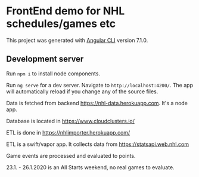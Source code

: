 # FrontEnd demo for NHL schedules/games etc

This project was generated with [Angular CLI](https://github.com/angular/angular-cli) version 7.1.0.

## Development server

Run `npm i` to install node components.

Run `ng serve` for a dev server. Navigate to `http://localhost:4200/`. The app will automatically reload if you change any of the source files.

Data is fetched from backend https://nhl-data.herokuapp.com.
It's a node app.

Database is located in https://www.cloudclusters.io/

ETL is done in https://nhlimporter.herokuapp.com/

ETL is a swift/vapor app.
It collects data from https://statsapi.web.nhl.com

Game events are processed and evaluated to points.

23.1. - 26.1.2020 is an All Starts weekend, no real games to evaluate.
